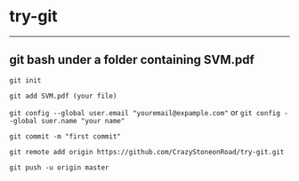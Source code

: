 # try-git
------------
git bash under a folder containing SVM.pdf
------------
`git init`

`git add SVM.pdf (your file)`

`git config --global user.email "youremail@expample.com"`
or
`git config --global suer.name "your name"`

`git commit -m "first commit"`

`git remote add origin https://github.com/CrazyStoneonRoad/try-git.git`

`git push -u origin master`
